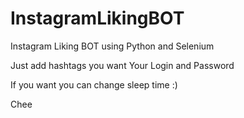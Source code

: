 # InstagramLikingBOT


Instagram Liking BOT using Python and Selenium

Just add hashtags you want
Your Login and Password

If you want you can change sleep time :)

Chee



